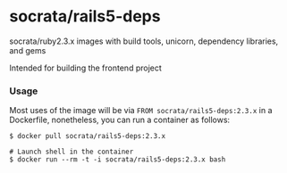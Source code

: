 socrata/rails5-deps
===================

socrata/ruby2.3.x images with build tools, unicorn, dependency libraries, and gems

Intended for building the frontend project

### Usage

Most uses of the image will be via `FROM socrata/rails5-deps:2.3.x` in a Dockerfile, nonetheless, you can run a container as follows:

    $ docker pull socrata/rails5-deps:2.3.x

    # Launch shell in the container
    $ docker run --rm -t -i socrata/rails5-deps:2.3.x bash
